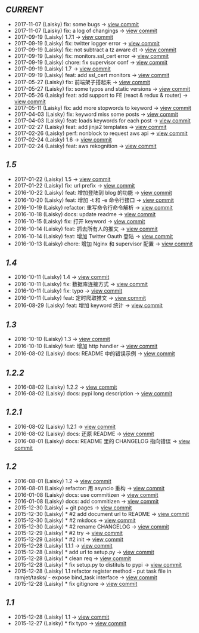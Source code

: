        
*CURRENT*
---
    
- 2017-11-07 (Laisky) fix: some bugs -> [view commit](https://github.com/Laisky/ramjet/commit/e8787a80674feffae1ec0b5dd00758dd1344e099)
- 2017-11-07 (Laisky) fix: a log of changings -> [view commit](https://github.com/Laisky/ramjet/commit/c08ced7b9cf82cd8ea28216ec6297459651bf4ad)
- 2017-09-19 (Laisky) 1.7.1 -> [view commit](https://github.com/Laisky/ramjet/commit/979517cd078d620cabe9945b0869f9d524c7bee7)
- 2017-09-19 (Laisky) fix: twitter logger error -> [view commit](https://github.com/Laisky/ramjet/commit/c1f389e0f167583f1ad37ff254d29de4e1bbfe98)
- 2017-09-19 (Laisky) fix: not subtract a tz aware dt -> [view commit](https://github.com/Laisky/ramjet/commit/8dd9b8aec55522b9d3cce58c83efb74c2af91b44)
- 2017-09-19 (Laisky) fix: monitors.ssl_cert error -> [view commit](https://github.com/Laisky/ramjet/commit/b9b109be2dc365ad44bebd37b54bf569c7e57a46)
- 2017-09-19 (Laisky) chore: fix supervisor conf -> [view commit](https://github.com/Laisky/ramjet/commit/f61f454d4bc173c3d15bddde0a0df04983c6ca84)
- 2017-09-19 (Laisky) 1.7 -> [view commit](https://github.com/Laisky/ramjet/commit/390354d5a67c59e5fea6ca25df8a66377dfbd27c)
- 2017-09-19 (Laisky) feat: add ssl_cert monitors -> [view commit](https://github.com/Laisky/ramjet/commit/709350e5b37fad9eb67fa7d2d60accb28f2b4017)
- 2017-05-27 (Laisky) fix: 前端架子搭起来 -> [view commit](https://github.com/Laisky/ramjet/commit/7581fbd747fb787c2df67fb51aeca7c8128a3a0d)
- 2017-05-27 (Laisky) fix: some typos and static versions -> [view commit](https://github.com/Laisky/ramjet/commit/ac1c8d36f67f8e6430ddf6b76bd023d5eca40571)
- 2017-05-26 (Laisky) feat: add support to FE (react & redux & router) -> [view commit](https://github.com/Laisky/ramjet/commit/07f979fca9798a96cbde849662e007f912ea0eef)
- 2017-05-11 (Laisky) fix: add more stopwords to keyword -> [view commit](https://github.com/Laisky/ramjet/commit/a5c5c19007cf0b33b78a4c4cd9e7a785ea46e55a)
- 2017-04-03 (Laisky) fix: keyword miss some posts -> [view commit](https://github.com/Laisky/ramjet/commit/d13db555ad69e3dc1f01378e9f77e21ae3bea697)
- 2017-04-03 (Laisky) feat: loads keywords for each post -> [view commit](https://github.com/Laisky/ramjet/commit/aff9e9797e468e878f53af771b4277a727fb0411)
- 2017-02-27 (Laisky) feat: add jinja2 templates -> [view commit](https://github.com/Laisky/ramjet/commit/39b5424a40fc79525fb003a86edafbfc349c24cf)
- 2017-02-26 (Laisky) perf: nonblock to request aws api -> [view commit](https://github.com/Laisky/ramjet/commit/a0fc05c00b3c618a18967d46cd04b87554fcb9f5)
- 2017-02-24 (Laisky) 1.6 -> [view commit](https://github.com/Laisky/ramjet/commit/ccd9af693c33e2838c55b5ed459a565abf56eab6)
- 2017-02-24 (Laisky) feat: aws rekognition -> [view commit](https://github.com/Laisky/ramjet/commit/fefe17c6217fd358c09e9bf38ab276b1e21c5121)    
       
*1.5*
---
    
- 2017-01-22 (Laisky) 1.5 -> [view commit](https://github.com/Laisky/ramjet/commit/b7603d03121d625589bc79e4b96747eddb76f919)
- 2017-01-22 (Laisky) fix: url prefix -> [view commit](https://github.com/Laisky/ramjet/commit/4e94d7c08d3646dae7ca88320e960e0f11c67569)
- 2016-10-22 (Laisky) feat: 增加登陆到 blog 的功能 -> [view commit](https://github.com/Laisky/ramjet/commit/48eeb1e26ae6564f93d26189e8bc809d228d4c09)
- 2016-10-20 (Laisky) feat: 增加 -t 和 -e 命令行接口 -> [view commit](https://github.com/Laisky/ramjet/commit/1b3e3607f07f90962005b6e9cf514532d9081dbf)
- 2016-10-19 (Laisky) refactor: 重写命令行命令解析 -> [view commit](https://github.com/Laisky/ramjet/commit/4a0fcf3fbd7eb478e452d1857dd718501e524c3e)
- 2016-10-18 (Laisky) docs: update readme -> [view commit](https://github.com/Laisky/ramjet/commit/29db3dcf566d6485b9e00cfa61267c1e2959a5e0)
- 2016-10-15 (Laisky) fix: 打开 keyword -> [view commit](https://github.com/Laisky/ramjet/commit/98f3134d7367b0d6d1eebc35e8805134c563966b)
- 2016-10-14 (Laisky) feat: 抓去所有人的推文 -> [view commit](https://github.com/Laisky/ramjet/commit/76b0a7f0bf46b627c5de5358d6a1aa3858f06f48)
- 2016-10-14 (Laisky) feat: 增加 Twitter Oauth 登陆 -> [view commit](https://github.com/Laisky/ramjet/commit/fd340aca5ff77aab013ca6aa2b9f9df1a3ca97f7)
- 2016-10-13 (Laisky) chore: 增加 Nginx 和 supervisor 配置 -> [view commit](https://github.com/Laisky/ramjet/commit/4669895490613bc4c8ec5e28f4c2804262373102)    
       
*1.4*
---
    
- 2016-10-11 (Laisky) 1.4 -> [view commit](https://github.com/Laisky/ramjet/commit/db36d85f548260177ea9df06ddbf71f1c83b4184)
- 2016-10-11 (Laisky) fix: 数据库连接方式 -> [view commit](https://github.com/Laisky/ramjet/commit/7f1634d760a9c2e1b8bb1e0737defe77c8a8913e)
- 2016-10-11 (Laisky) fix: typo -> [view commit](https://github.com/Laisky/ramjet/commit/a2de59f3933b0e4c9383535ae6009fa4886b9017)
- 2016-10-11 (Laisky) feat: 定时爬取推文 -> [view commit](https://github.com/Laisky/ramjet/commit/06d5f88a1bb5e5d6537ce52ac3db234b72d1e8f3)
- 2016-08-29 (Laisky) feat: 增加 keyword 统计 -> [view commit](https://github.com/Laisky/ramjet/commit/011af289eaf69f0606317807d579b0597c3bfccf)    
       
*1.3*
---
    
- 2016-10-10 (Laisky) 1.3 -> [view commit](https://github.com/Laisky/ramjet/commit/6a7d7952209c51ab429cb79825d05aea9ca6d51a)
- 2016-10-10 (Laisky) feat: 增加 http handler -> [view commit](https://github.com/Laisky/ramjet/commit/0417a079a5740284494c9acc91fd023e600c30ba)
- 2016-08-02 (Laisky) docs: README 中的错误示例 -> [view commit](https://github.com/Laisky/ramjet/commit/33fffccd333b2ba7a31fc88b555b7b94bd97a13e)    
       
*1.2.2*
---
    
- 2016-08-02 (Laisky) 1.2.2 -> [view commit](https://github.com/Laisky/ramjet/commit/77858d56e675d766d7daebc4f475dbb3030107d4)
- 2016-08-02 (Laisky) docs: pypi long description -> [view commit](https://github.com/Laisky/ramjet/commit/8da79573defb1c49f9da607854b1cf54be56ab6c)    
       
*1.2.1*
---
    
- 2016-08-02 (Laisky) 1.2.1 -> [view commit](https://github.com/Laisky/ramjet/commit/ac318b3721cadc0abde1e1c1e7b4fcbeed1b63f3)
- 2016-08-02 (Laisky) docs: 还原 README -> [view commit](https://github.com/Laisky/ramjet/commit/c1b5ba8f5f306194ae5518b88aab330dae630c8d)
- 2016-08-01 (Laisky) docs: README 里的 CHANGELOG 指向错误 -> [view commit](https://github.com/Laisky/ramjet/commit/e3dc74aa46abf5f68527dd9a6c08b5d3b7b2808e)    
       
*1.2*
---
    
- 2016-08-01 (Laisky) 1.2 -> [view commit](https://github.com/Laisky/ramjet/commit/563f65ea65aac9fd0ca2fdf8394ce428fda922e0)
- 2016-08-01 (Laisky) refactor: 用 asyncio 重构 -> [view commit](https://github.com/Laisky/ramjet/commit/8ada8c313470fdb65647394e0caf42e822ee8633)
- 2016-01-08 (Laisky) docs: use commitizen -> [view commit](https://github.com/Laisky/ramjet/commit/800a8ffab6e9b3a19ead1dc4892c1fcfa042d316)
- 2016-01-08 (Laisky) docs: add commitizen -> [view commit](https://github.com/Laisky/ramjet/commit/d5ef023fa594a9abfaf5c366d8e6a80f25814f8e)
- 2015-12-30 (Laisky) + git pages -> [view commit](https://github.com/Laisky/ramjet/commit/7f73bc3e439c02a838ac589636964ce7af94ddc6)
- 2015-12-30 (Laisky) * #2 add document url to README -> [view commit](https://github.com/Laisky/ramjet/commit/59c2ec019f3e197faddfc5fa8b275c2cb7f00d5a)
- 2015-12-30 (Laisky) * #2 mkdocs -> [view commit](https://github.com/Laisky/ramjet/commit/acdcc83ce887ee8ff3fc12c35a57a9494ba9e0a6)
- 2015-12-30 (Laisky) * #2 rename CHANGELOG -> [view commit](https://github.com/Laisky/ramjet/commit/30f5fac8a366711c4db26914d4630a043e3fc1ba)
- 2015-12-29 (Laisky) * #2 try -> [view commit](https://github.com/Laisky/ramjet/commit/351fbde6c11d9aacea287f17b30ab227155823f8)
- 2015-12-29 (Laisky) * #2 init -> [view commit](https://github.com/Laisky/ramjet/commit/29c6fb2dff6ffd1519b956dd8af0b4ce06906b67)
- 2015-12-28 (Laisky) 1.1.1 -> [view commit](https://github.com/Laisky/ramjet/commit/5722b046ca8161beb58c30cf0c4964936e294bae)
- 2015-12-28 (Laisky) * add url to setup.py -> [view commit](https://github.com/Laisky/ramjet/commit/e12f926c82c47de9e6906377c46edad79c895574)
- 2015-12-28 (Laisky) * clean req -> [view commit](https://github.com/Laisky/ramjet/commit/74a0fd222b8b3191805c51bcf52011368cff1749)
- 2015-12-28 (Laisky) * fix setup.py to distituls to pypi -> [view commit](https://github.com/Laisky/ramjet/commit/e5848c06ba32d8c06a945c1d9747497699f0f09f)
- 2015-12-28 (Laisky) 1.1 refactor register method   - put task file in ramjet/tasks/   - expose bind_task interface -> [view commit](https://github.com/Laisky/ramjet/commit/75ba274fa94c4d9c25f9b5dcd4a05621d349edfd)
- 2015-12-28 (Laisky) * fix gitignore -> [view commit](https://github.com/Laisky/ramjet/commit/4907f7e0517ea32da7e3b4d1e872f7f9238a0cb9)    
       
*1.1*
---
    
- 2015-12-28 (Laisky) 1.1 -> [view commit](https://github.com/Laisky/ramjet/commit/a74d529cc4cbcc48e4bbe58087902b6768826273)
- 2015-12-27 (Laisky) * fix typo -> [view commit](https://github.com/Laisky/ramjet/commit/e4e90e3d40894ff69c2659c09d71d40bd3ed90a5)    
